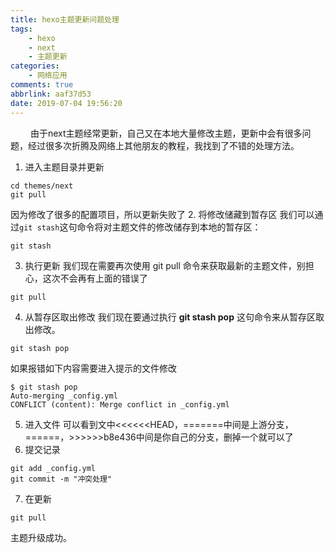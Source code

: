 ```yaml
---
title: hexo主题更新问题处理
tags:
    - hexo
    - next
    - 主题更新
categories:
    - 网络应用
comments: true
abbrlink: aaf37d53
date: 2019-07-04 19:56:20
---
```


&emsp;&emsp; 由于next主题经常更新，自己又在本地大量修改主题，更新中会有很多问题，经过很多次折腾及网络上其他朋友的教程，我找到了不错的处理方法。
1. 进入主题目录并更新
```
cd themes/next
git pull
```
因为修改了很多的配置项目，所以更新失败了
<escape><!-- more --></escape>
2. 将修改储藏到暂存区
我们可以通过`git stash`这句命令将对主题文件的修改储存到本地的暂存区：
```
git stash
```
3. 执行更新
我们现在需要再次使用 git pull 命令来获取最新的主题文件，别担心，这次不会再有上面的错误了
```
git pull
```
4. 从暂存区取出修改
我们现在要通过执行 **git stash pop** 这句命令来从暂存区取出修改。
```
git stash pop
```
如果报错如下内容需要进入提示的文件修改
```
$ git stash pop
Auto-merging _config.yml
CONFLICT (content): Merge conflict in _config.yml
```
5. 进入文件
可以看到文中<<<<<<HEAD，=======中间是上游分支，======，>>>>>>b8e436中间是你自己的分支，删掉一个就可以了
6. 提交记录
```
git add _config.yml
git commit -m "冲突处理"
```
7. 在更新
```
git pull
```
主题升级成功。
